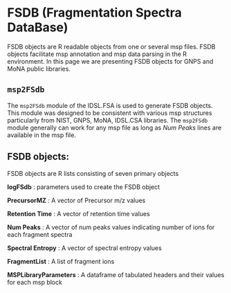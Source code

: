 # FSDB (Fragmentation Spectra DataBase)
FSDB objects are R readable objects from one or several msp files. FSDB objects facilitate msp annotation and msp data parsing in the R environment. In this page we are presenting FSDB objects for GNPS and MoNA public libraries.

## `msp2FSdb`
The `msp2FSdb` module of the IDSL.FSA is used to generate FSDB objects. This module was designed to be consistent with various msp structures particularly from NIST, GNPS, MoNA, IDSL.CSA libraries. The `msp2FSdb` module generally can work for any msp file as long as *Num Peaks* lines are available in the msp file.

## FSDB objects:
FSDB objects are R lists consisting of seven primary objects

**logFSdb** : parameters used to create the FSDB object

**PrecursorMZ** : A vector of Precursor m/z values

**Retention Time** : A vector of retention time values

**Num Peaks** : A vector of num peaks values indicating number of ions for each fragment spectra

**Spectral Entropy** : A vector of spectral entropy values

**FragmentList** : A list of fragment ions

**MSPLibraryParameters** : A dataframe of tabulated headers and their values for each msp block

